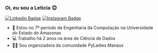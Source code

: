 ### Oi, eu sou a Leticia 😊

[![Linkedin Badge](https://img.shields.io/badge/-LinkedIn-0e76a8?style=flat-square&logo=Linkedin&logoColor=white)](https://linkedin.com/in/ledizia)
[![Instagram Badge](https://img.shields.io/badge/-Instagram-e4405f?style=flat-square&logo=Instagram&logoColor=white)](https://instagram.com/ledizia_/)

- 📖 Estou no 7º período de Engenharia da Computação na Universidade do Estado do Amazonas
- 💻 Trabalho há 2 anos na área de Ciência de Dados
- 👩‍💻 Sou organizadora da comunidade PyLadies Manaus

